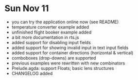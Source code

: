 
# Sun Nov 11

- you can try the application online now (see README)
- temperature converter example added
- unfinished flight booker example added
- a bit more documentation in rts.js
- added support for disabling input fields
- added support for showing invalid input in text input fields
- added support for container directions (horizontal & vertical)
- comboboxes (drop-downs) are supported
- previous examples were rewritten with new combinators
- Prelude.agda: support Floats; basic lens structures
- CHANGELOG added



